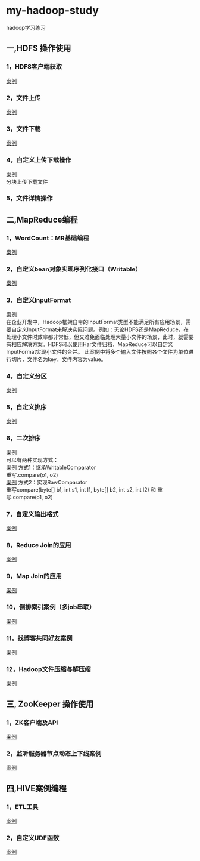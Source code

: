 # my-hadoop-study
hadoop学习练习

## 一,HDFS 操作使用
### 1，HDFS客户端获取
[案例](src/main/java/com/wenthomas/hdfs/client/HdfsClient.java)
### 2，文件上传
[案例](src/main/java/com/wenthomas/hdfs/upload/MyUploadPartly.java)
### 3，文件下载
[案例](src/main/java/com/wenthomas/hdfs/upload/MyUploadPartly.java)
### 4，自定义上传下载操作
[案例](src/main/java/com/wenthomas/hdfs/download/MyDownloadPartly.java)<br/>
分块上传下载文件
### 5，文件详情操作

## 二,MapReduce编程
### 1，WordCount：MR基础编程
[案例](src/main/java/com/wenthomas/mapreduce/wordcount/)
### 2，自定义bean对象实现序列化接口（Writable）
[案例](src/main/java/com/wenthomas/mapreduce/flowcount/)
### 3，自定义InputFormat
[案例](src/main/java/com/wenthomas/mapreduce/custominputformat/)<br/>
在企业开发中，Hadoop框架自带的InputFormat类型不能满足所有应用场景，需要自定义InputFormat来解决实际问题。例如：无论HDFS还是MapReduce，在处理小文件时效率都非常低，但又难免面临处理大量小文件的场景，此时，就需要有相应解决方案。HDFS可以使用Har文件归档，MapReduce可以自定义InputFormat实现小文件的合并。
此案例中将多个输入文件按照各个文件为单位进行切片，文件名为key，文件内容为value。
### 4，自定义分区
[案例](src/main/java/com/wenthomas/mapreduce/partition/)
### 5，自定义排序
[案例](src/main/java/com/wenthomas/mapreduce/sort/)
### 6，二次排序
[案例](src/main/java/com/wenthomas/mapreduce/groupcompare/)<br/>
可以有两种实现方式：<br/>
[案例](src/main/java/com/wenthomas/mapreduce/groupcompare/MyComparator2.java)
方式1：继承WritableComparator<br/>
重写.compare(o1, o2)<br/>
[案例](src/main/java/com/wenthomas/mapreduce/groupcompare/MyComparator1.java)
方式2：实现RawComparator<br/>
重写compare(byte[] b1, int s1, int l1, byte[] b2, int s2, int l2) 和 重写.compare(o1, o2)<br/>
### 7，自定义输出格式
[案例](src/main/java/com/wenthomas/mapreduce/outputformat/)<br/>
### 8，Reduce Join的应用
[案例](src/main/java/com/wenthomas/mapreduce/reducejoin/)<br/>
### 9，Map Join的应用
[案例](src/main/java/com/wenthomas/mapreduce/mapjoin/)<br/>
### 10，倒排索引案例（多job串联）
[案例](src/main/java/com/wenthomas/mapreduce/index/)<br/>
### 11，找博客共同好友案例
[案例](src/main/java/com/wenthomas/mapreduce/seekfriends/)<br/>
### 12，Hadoop文件压缩与解压缩
[案例](src/main/java/com/wenthomas/mapreduce/compression/)<br/>
## 三, ZooKeeper 操作使用
### 1，ZK客户端及API
[案例](src/main/java/com/wenthomas/zookeeper/test/)<br/>
### 2，监听服务器节点动态上下线案例
[案例](src/main/java/com/wenthomas/zookeeper/nodemonitor/)<br/>

## 四,HIVE案例编程
### 1，ETL工具
[案例](src/main/java/com/wenthomas/hive/guli/)<br/>
### 2，自定义UDF函数
[案例](src/main/java/com/wenthomas/hive/function/)<br/>

